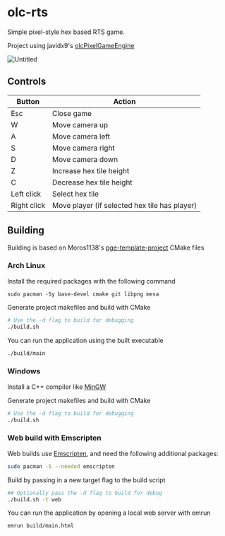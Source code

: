 # olc-rts

Simple pixel-style hex based RTS game.

Project using javidx9's [olcPixelGameEngine](https://github.com/OneLoneCoder/olcPixelGameEngine)

![Untitled](https://github.com/liraymond04/olc-rts/assets/39678448/3e727835-1750-4ab7-89ab-e193114c25bc)

## Controls

| Button | Action |
| ----------- | ----------- |
| Esc | Close game |
| W | Move camera up |
| A | Move camera left |
| S | Move camera right |
| D | Move camera down |
| Z | Increase hex tile height |
| C | Decrease hex tile height |
| Left click | Select hex tile |
| Right click | Move player (if selected hex tile has player) |

## Building

Building is based on Moros1138's [pge-template-project](https://github.com/Moros1138/pge-template-project) CMake files

### Arch Linux

Install the required packages with the following command

`sudo pacman -Sy base-devel cmake git libpng mesa`

Generate project makefiles and build with CMake

```bash
# Use the -d flag to build for debugging
./build.sh
```

You can run the application using the built executable

```bash
./build/main
```

### Windows

Install a C++ compiler like [MinGW](https://sourceforge.net/projects/mingw/)

Generate project makefiles and build with CMake

```bash
# Use the -d flag to build for debugging
./build.sh
```

### Web build with Emscripten
Web builds use [Emscripten](https://github.com/emscripten-core/emscripten), and need the following additional packages:

```bash
sudo pacman -S --needed emscripten
```

Build by passing in a new target flag to the build script

```bash
## Optionally pass the -d flag to build for debug
./build.sh -t web
```

You can run the application by opening a local web server with emrun

```bash
emrun build/main.html
```

